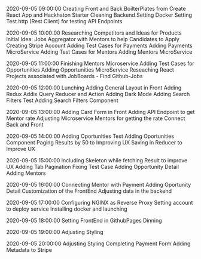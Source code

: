 2020-09-05 09:00:00 
Creating Front and Back BoilterPlates from Create React App and Hackhaton Starter
Cleaning Backend
Setting Docker
Setting Test.http (Rest Client) for testing API Endpoints

2020-09-05 10:00:00 
Researching Competitors and Ideas for Products
Initial Idea: Jobs Aggregator with Mentors to help Candidates to Apply
Creating Stripe Account
Adding Test Cases for Payments
Adding Payments MicroService
Adding Test Cases for Mentors
Adding Mentors MicroService

2020-09-05 11:00:00 
Finishing Mentors Microservice
Adding Test Cases for Opportunities
Adding Opportunities MicroService
Reseaching React Projects associated with JobBoards - Find Github-Jobs

2020-09-05 12:00:00 
Lunching
Adding General Layout in Front
Adding Redux
Addix Query Reducer and Action
Adding Dark Mode
Adding Search Filters Test
Adding Search Filters Component

2020-09-05 13:00:00 
Adding Card Form in Front
Adding API Endpoint to get Mentor rate
Adjusting Microservice Mentors for getting the rate
Connect Back and Front

2020-09-05 14:00:00 
Adding Oportunities Test
Adding Oportunities Component
Paging Results by 50 to Improving UX
Saving in Reducer to Improve UX


2020-09-05 15:00:00 
Including Skeleton while fetching Result to improve UX
Adding Tab Pagination
Fixing Test Case
Adding Opportunity Detail
Adding Mentors


2020-09-05 16:00:00 
Connecting Mentor with Payment
Adding Oportunity Detail
Customization of the FrontEnd
Adjusting data in the backend


2020-09-05 17:00:00 
Configuring NGINX as Reverse Proxy
Setting account to deploy service
Installing docker and launching


2020-09-05 18:00:00 
Setting FrontEnd in GithubPages
Dinning

2020-09-05 19:00:00 
Adjusting Styling

2020-09-05 20:00:00 
Adjusting Styling
Completing Payment Form
Adding Metadata to Stripe